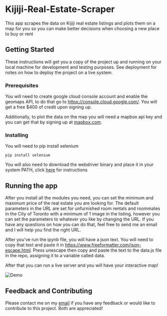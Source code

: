 # Kijiji-Real-Estate-Scraper
This app scrapes the data on Kijiji real estate listings and plots them on a map for you so you can make better decisions when choosing a new place to buy or rent

## Getting Started

These instructions will get you a copy of the project up and running on your local machine for development and testing purposes. See deployment for notes on how to deploy the project on a live system.

### Prerequisites

You will need to create google cloud console account and enable the geomaps API, to do that go to https://console.cloud.google.com/. You will get a free $400 of credit upon signing up.

Additionally, to plot the data on the map you will need a mapbox api key and you can get that by signing up at [mapbox.com](https://www.mapbox.com/).

### Installing

You will need to pip install selenium

```
pip install selenium
```
You will also need to download the webdriver binary and place it in your system PATH, click [here](https://www.selenium.dev/documentation/en/selenium_installation/installing_webdriver_binaries/) for instructions 

## Running the app

After you install all the modules you need, you can set the minimum and maximum price of the real estate you are looking for. The default
parameters in the URL are set for unfurnished room rentals and roommates in the City of Toronto with a minimum of 1 image in the listing, however you can set the parameters to whatever you like by changing the URL.
If you have any questions on how you can do that, feel free to send me an email and I will help you find the right URL.

After you've run the ipynb file, you will have a json text. You will need to copy that text and paste it in https://www.freeformatter.com/json-escape.html. Press unescape then copy and paste the text to the data.js file in the repo, assigning it to a variable called data.

After that you can run a live server and you will have your interactive map! 

![Demo](images/demo.gif)

## Feedback and Contributing

Please contact me on my [email](mailto:kalkhtb@gmail.com) if you have any feedback or would like to contribute to this project. Both are appreciated!
